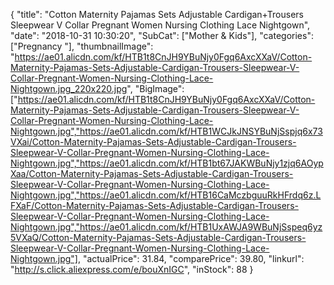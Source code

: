 {
	"title": "Cotton Maternity Pajamas Sets Adjustable Cardigan+Trousers Sleepwear V Collar Pregnant Women Nursing Clothing Lace Nightgown",
	"date": "2018-10-31 10:30:20",
	"SubCat": ["Mother & Kids"],
	"categories": ["Pregnancy "],
	"thumbnailImage": "https://ae01.alicdn.com/kf/HTB1t8CnJH9YBuNjy0Fgq6AxcXXaV/Cotton-Maternity-Pajamas-Sets-Adjustable-Cardigan-Trousers-Sleepwear-V-Collar-Pregnant-Women-Nursing-Clothing-Lace-Nightgown.jpg_220x220.jpg",
	"BigImage": ["https://ae01.alicdn.com/kf/HTB1t8CnJH9YBuNjy0Fgq6AxcXXaV/Cotton-Maternity-Pajamas-Sets-Adjustable-Cardigan-Trousers-Sleepwear-V-Collar-Pregnant-Women-Nursing-Clothing-Lace-Nightgown.jpg","https://ae01.alicdn.com/kf/HTB1WCJkJNSYBuNjSspjq6x73VXai/Cotton-Maternity-Pajamas-Sets-Adjustable-Cardigan-Trousers-Sleepwear-V-Collar-Pregnant-Women-Nursing-Clothing-Lace-Nightgown.jpg","https://ae01.alicdn.com/kf/HTB1bt67JAKWBuNjy1zjq6AOypXaa/Cotton-Maternity-Pajamas-Sets-Adjustable-Cardigan-Trousers-Sleepwear-V-Collar-Pregnant-Women-Nursing-Clothing-Lace-Nightgown.jpg","https://ae01.alicdn.com/kf/HTB16CaMczbguuRkHFrdq6z.LFXaF/Cotton-Maternity-Pajamas-Sets-Adjustable-Cardigan-Trousers-Sleepwear-V-Collar-Pregnant-Women-Nursing-Clothing-Lace-Nightgown.jpg","https://ae01.alicdn.com/kf/HTB1UxAWJA9WBuNjSspeq6yz5VXaQ/Cotton-Maternity-Pajamas-Sets-Adjustable-Cardigan-Trousers-Sleepwear-V-Collar-Pregnant-Women-Nursing-Clothing-Lace-Nightgown.jpg"],
	"actualPrice": 31.84,
	"comparePrice": 39.80,
	"linkurl": "http://s.click.aliexpress.com/e/bouXnIGC",
	"inStock": 88
}
